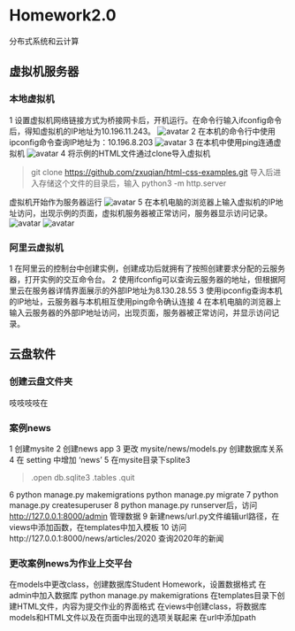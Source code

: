 # Homework2.0
 分布式系统和云计算
## 虚拟机服务器
### 本地虚拟机
1 设置虚拟机网络链接方式为桥接网卡后，开机运行。在命令行输入ifconfig命令后，得知虚拟机的IP地址为10.196.11.243。
![avatar](D:\inschool\分布式与云计算\1.png)
2 在本机的命令行中使用ipconfig命令查询IP地址为：10.196.8.203
![avatar](D:\inschool\分布式与云计算\2.png)
3 在本机中使用ping连通虚拟机
![avatar](D\inschool\分布式与云计算\4.png)
4 将示例的HTML文件通过clone导入虚拟机
>git clone https://github.com/zxuqian/html-css-examples.git
导入后进入存储这个文件的目录后，输入
>python3 -m http.server

虚拟机开始作为服务器运行
![avatar](D\inschool\分布式与云计算\5.png)
5 在本机电脑的浏览器上输入虚拟机的IP地址访问，出现示例的页面，虚拟机服务器被正常访问，服务器显示访问记录。
![avatar](D\inschool\分布式与云计算\6.png)
![avatar](D\inschool\分布式与云计算\7.png)

### 阿里云虚拟机
1 在阿里云的控制台中创建实例，创建成功后就拥有了按照创建要求分配的云服务器，打开实例的交互命令台。
2 使用ifconfig可以查询云服务器的地址，但根据阿里云在服务器详情界面展示的外部IP地址为8.130.28.55
3 使用ipconfig查询本机的IP地址，云服务器与本机相互使用ping命令确认连接
4 在本机电脑的浏览器上输入云服务器的外部IP地址访问，出现页面，服务器被正常访问，并显示访问记录。

## 云盘软件

### 创建云盘文件夹
吱吱吱吱在

### 案例news
1 创建mysite
2 创建news app
3 更改 mysite/news/models.py 创建数据库关系
4 在 setting 中增加 ‘news’
5 在mysite目录下splite3
  >.open db.sqlite3
  >.tables
  >.quit

6 python manage.py makemigrations
  python manage.py migrate
7 python manage.py createsuperuser
8 python manage.py runserver后，访问 http://127.0.0.1:8000/admin 管理数据
9 新建news/url.py文件编辑url路径，在views中添加函数，在templates中加入模板
10 访问http://127.0.0.1:8000/news/articles/2020 查询2020年的新闻

### 更改案例news为作业上交平台
在models中更改class，创建数据库Student Homework，设置数据格式
在admin中加入数据库
python manage.py makemigrations
在templates目录下创建HTML文件，内容为提交作业的界面格式
在views中创建class，将数据库models和HTML文件以及在页面中出现的选项关联起来
在url中添加path
